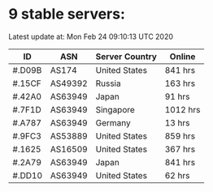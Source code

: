 # 9 stable servers:

Latest update at: Mon Feb 24 09:10:13 UTC 2020

| ID | ASN | Server Country | Online |
| -- | --- | -------------- | ------ |
| #.D09B | AS174 | United States | 841 hrs |
| #.15CF | AS49392 | Russia | 163 hrs |
| #.42A0 | AS63949 | Japan | 91 hrs |
| #.7F1D | AS63949 | Singapore | 1012 hrs |
| #.A787 | AS63949 | Germany | 13 hrs |
| #.9FC3 | AS53889 | United States | 859 hrs |
| #.1625 | AS16509 | United States | 367 hrs |
| #.2A79 | AS63949 | Japan | 841 hrs |
| #.DD10 | AS63949 | United States | 62 hrs |

